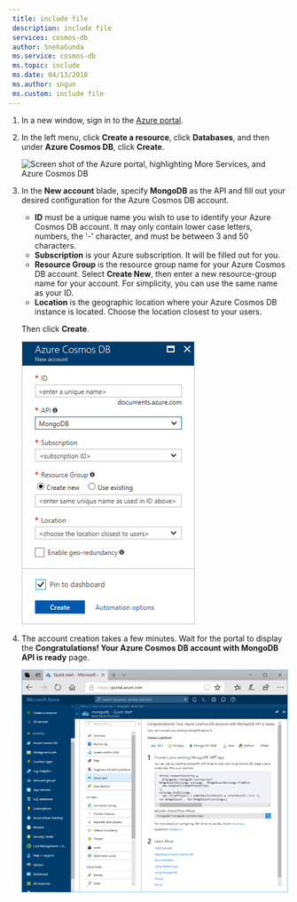 ```yaml
---
 title: include file
 description: include file
 services: cosmos-db
 author: SnehaGunda
 ms.service: cosmos-db
 ms.topic: include
 ms.date: 04/13/2018
 ms.author: sngun
 ms.custom: include file
---
```


1. In a new window, sign in to the [Azure portal](https://portal.azure.com/).
2. In the left menu, click **Create a resource**, click **Databases**, and then under **Azure Cosmos DB**, click **Create**.
   
   ![Screen shot of the Azure portal, highlighting More Services, and Azure Cosmos DB](./media/cosmos-db-create-dbaccount-mongodb/create-nosql-db-databases-json-tutorial-1.png)

3. In the **New account** blade, specify **MongoDB** as the API and fill out your desired configuration for the Azure Cosmos DB account.
 
    * **ID** must be a unique name you wish to use to identify your Azure Cosmos DB account. It may only contain lower case letters, numbers, the '-' character, and must be between 3 and 50 characters.
    * **Subscription** is your Azure subscription. It will be filled out for you.
    * **Resource Group** is the resource group name for your Azure Cosmos DB account. Select **Create New**, then enter a new resource-group name for your account. For simplicity, you can use the same name as your ID.
    * **Location** is the geographic location where your Azure Cosmos DB instance is located. Choose the location closest to your users.

    Then click **Create**.

    ![The new account page for Azure Cosmos DB](./media/cosmos-db-create-dbaccount-mongodb/azure-cosmos-db-create-new-account.png)

4. The account creation takes a few minutes. Wait for the portal to display the **Congratulations! Your Azure Cosmos DB account with MongoDB API is ready** page.

    ![The Azure portal Notifications pane](./media/cosmos-db-create-dbaccount-mongodb/azure-cosmos-db-account-created.png)
